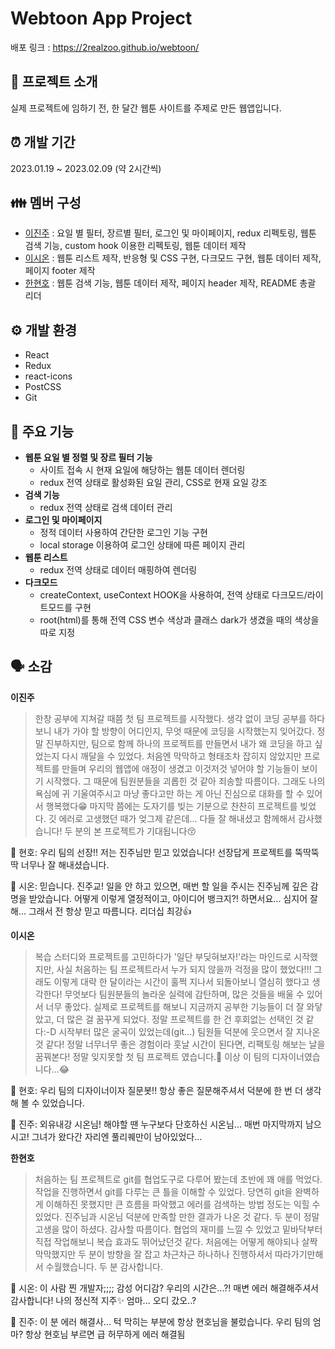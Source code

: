 # Webtoon App Project
배포 링크 : https://2realzoo.github.io/webtoon/

## 📝 프로젝트 소개


실제 프로젝트에 임하기 전, 한 달간 웹툰 사이트를 주제로 만든 웹앱입니다.


## ⏰ 개발 기간


2023.01.19 ~ 2023.02.09 (약 2시간씩)


## 👪 멤버 구성


- [이진주](https://github.com/2realzoo) : 요일 별 필터, 장르별 필터, 로그인 및 마이페이지, redux 리펙토링, 웹툰 검색 기능, custom hook 이용한 리펙토링, 웹툰 데이터 제작
- [이시온](https://github.com/sienna0715) : 웹툰 리스트 제작, 반응형 및 CSS 구현, 다크모드 구현, 웹툰 데이터 제작, 페이지 footer 제작
- [한현호](https://github.com/hyunhoh) : 웹툰 검색 기능, 웹툰 데이터 제작, 페이지 header 제작, README 총괄 리더


## ⚙ 개발 환경
- React
- Redux
- react-icons
- PostCSS
- Git


## 📌 주요 기능
- **웹툰 요일 별 정렬 및 장르 필터 기능**
    - 사이트 접속 시 현재 요일에 해당하는 웹툰 데이터 렌더링
    - redux 전역 상태로 활성화된 요일 관리, CSS로 현재 요일 강조
- **검색 기능**
    - redux 전역 상태로 검색 데이터 관리
- **로그인 및 마이페이지**
    - 정적 데이터 사용하여 간단한 로그인 기능 구현
    - local storage 이용하여 로그인 상태에 따른 페이지 관리
- **웹툰 리스트**
    - redux 전역 상태로 데이터 매핑하여 렌더링
- **다크모드**
    - createContext, useContext HOOK을 사용하여, 전역 상태로 다크모드/라이트모드를 구현
    - root(html)를 통해 전역 CSS 변수 색상과 클래스 dark가 생겼을 때의 색상을 따로 지정


## 🗣️ 소감
**이진주**
> 한창 공부에 지쳐갈 때쯤 첫 팀 프로젝트를 시작했다. 생각 없이 코딩 공부를 하다 보니 내가 가야 할 방향이 어디인지, 무엇 때문에 코딩을 시작했는지 잊어갔다. 정말 진부하지만, 팀으로 함께 하나의 프로젝트를 만들면서 내가 왜 코딩을 하고 싶었는지 다시 깨달을 수 있었다. 처음엔 막막하고 형태조차 잡히지 않았지만 프로젝트를 만들며 우리의 웹앱에 애정이 생겼고 이것저것 넣어야 할 기능들이 보이기 시작했다. 그 때문에 팀원분들을 괴롭힌 것 같아 죄송할 따름이다. 그래도 나의 욕심에 귀 기울여주시고 마냥 좋다고만 하는 게 아닌 진심으로 대화를 할 수 있어서 행복했다😁 마지막 쯤에는 도자기를 빚는 기분으로 찬찬히 프로젝트를 빚었다. 깃 에러로 고생했던 때가 엊그제 같은데... 
다들 잘 해내셨고 함께해서 감사했습니다! 두 분의 본 프로젝트가 기대됩니다😚

💬 현호: 우리 팀의 선장!! 저는 진주님만 믿고 있었습니다! 선장답게 프로젝트를 뚝딱뚝딱 너무나 잘 해내셨습니다.

💬 시온: 믿습니다. 진주교! 일을 안 하고 있으면, 매번 할 일을 주시는 진주님께 깊은 감명을 받았습니다. 어떻게 이렇게 열정적이고, 아이디어 뱅크지?! 하면서요... 심지어 잘 해... 그래서 전 항상 믿고 따름니다. 리더십 최강👍

**이시온**
> 복습 스터디와 프로젝트를 고민하다가 '일단 부딪혀보자!'라는 마인드로 시작했지만, 사실 처음하는 팀 프로젝트라서 누가 되지 않을까 걱정을 많이 했었다!!! 그래도 이렇게 대략 한 달이라는 시간이 훌쩍 지나서 되돌아보니 열심히 했다고 생각한다! 무엇보다 팀원분들의 놀라운 실력에 감탄하며, 많은 것들을 배울 수 있어서 너무 좋았다.
실제로 프로젝트를 해보니 지금까지 공부한 기능들이 더 잘 와닿았고, 더 많은 걸 꿈꾸게 되었다. 정말 프로젝트를 한 건 후회없는 선택인 것 같다:-D
시작부터 많은 굴곡이 있었는데(git...) 팀원들 덕분에 웃으면서 잘 지나온 것 같다! 정말 너무너무 좋은 경험이라 훗날 시간이 된다면, 리팩토링 해보는 날을 꿈꿔본다! 정말 잊지못할 첫 팀 프로젝트 였습니다.💜
이상 이 팀의 디자이너였습니다...😂

💬 현호: 우리 팀의 디자이너이자 질문봇!! 항상 좋은 질문해주셔서 덕분에 한 번 더 생각해 볼 수 있었습니다.

💬 진주: 외유내강 시온님! 해야할 땐 누구보다 단호하신 시온님... 매번 마지막까지 남으시고! 그녀가 왔다간 자리엔 풀리퀘만이 남아있었다...

**한현호**
> 처음하는 팀 프로젝트로 git를 협업도구로 다루어 봤는데 초반에 꽤 애를 먹었다. 작업을 진행하면서 git를 다루는 큰 틀을 이해할 수 있었다. 당연히 git을 완벽하게 이해하진 못했지만 큰 흐름을 파악했고 에러를 검색하는 방법 정도는 익힐 수 있었다. 진주님과 시온님 덕분에 만족할 만한 결과가 나온 것 같다. 두 분이 정말 고생을 많이 하셨다. 감사할 따름이다. 협업의 재미를 느낄 수 있었고 밑바닥부터 직접 작업해보니 복습 효과도 뛰어났던것 같다. 처음에는 어떻게 해야되나 살짝 막막했지만 두 분이 방향을 잘 잡고 차근차근 하나하나 진행하셔서 따라가기만해서 수월했습니다. 두 분 감사합니다.

💬 시온: 이 사람 찐 개발자;;;; 감성 어디감? 우리의 시간은...?! 매변 에러 해결해주셔서 감사합니다! 나의 정신적 지주✨ 엄마... 오디 갔오..?

💬 진주: 이 분 에러 해결사... 턱 막히는 부분에 항상 현호님을 불렀습니다. 우리 팀의 엄마? 항상 현호님 부르면 급 허무하게 에러 해결됨
